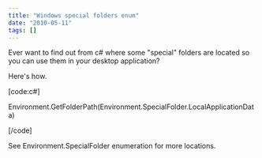 ```yaml
---
title: "Windows special folders enum"
date: "2010-05-11"
tags: []
---
```


Ever want to find out from c# where some "special" folders are located so you can use them in your desktop application?

Here's how.

[code:c#]

Environment.GetFolderPath(Environment.SpecialFolder.LocalApplicationData)

[/code]

See Environment.SpecialFolder enumeration for more locations.
